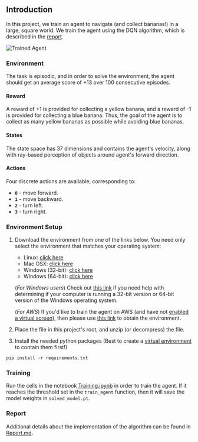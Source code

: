 [//]: # (Image References)

[image1]: https://user-images.githubusercontent.com/10624937/42135619-d90f2f28-7d12-11e8-8823-82b970a54d7e.gif "Trained Agent"


## Introduction

In this project, we train an agent to navigate (and collect bananas!) in a large, square world. We train the agent using the DQN algorithm, which is described in the [report]().

![Trained Agent][image1]

### Environment

The task is episodic, and in order to solve the environment, the agent should get an average score of +13 over 100 consecutive episodes.

#### Reward

A reward of +1 is provided for collecting a yellow banana, and a reward of -1 is provided for collecting a blue banana.  Thus, the goal of the agent is to collect as many yellow bananas as possible while avoiding blue bananas.

#### States

The state space has 37 dimensions and contains the agent's velocity, along with ray-based perception of objects around agent's forward direction.  

#### Actions

Four discrete actions are available, corresponding to:
- **`0`** - move forward.
- **`1`** - move backward.
- **`2`** - turn left.
- **`3`** - turn right.

### Environment Setup

1. Download the environment from one of the links below.  You need only select the environment that matches your operating system:
    - Linux: [click here](https://s3-us-west-1.amazonaws.com/udacity-drlnd/P1/Banana/Banana_Linux.zip)
    - Mac OSX: [click here](https://s3-us-west-1.amazonaws.com/udacity-drlnd/P1/Banana/Banana.app.zip)
    - Windows (32-bit): [click here](https://s3-us-west-1.amazonaws.com/udacity-drlnd/P1/Banana/Banana_Windows_x86.zip)
    - Windows (64-bit): [click here](https://s3-us-west-1.amazonaws.com/udacity-drlnd/P1/Banana/Banana_Windows_x86_64.zip)
    
    (_For Windows users_) Check out [this link](https://support.microsoft.com/en-us/help/827218/how-to-determine-whether-a-computer-is-running-a-32-bit-version-or-64) if you need help with determining if your computer is running a 32-bit version or 64-bit version of the Windows operating system.

    (_For AWS_) If you'd like to train the agent on AWS (and have not [enabled a virtual screen](https://github.com/Unity-Technologies/ml-agents/blob/master/docs/Training-on-Amazon-Web-Service.md)), then please use [this link](https://s3-us-west-1.amazonaws.com/udacity-drlnd/P1/Banana/Banana_Linux_NoVis.zip) to obtain the environment.

2. Place the file in this project's root, and unzip (or decompress) the file.

3. Install the needed python packages (Best to create a [virtual environment]() to contain them first!)

```
pip install -r requirements.txt
```

### Training

Run the cells in the notebook [Training.ipynb](Training.ipynb) in order to train the agent. If it reaches the threshold set in the `train_agent` function, then it will save the model weights in `solved_model.pt`.

### Report

Additional details about the implementation of the algorithm can be found in [Report.md](Report.md).
